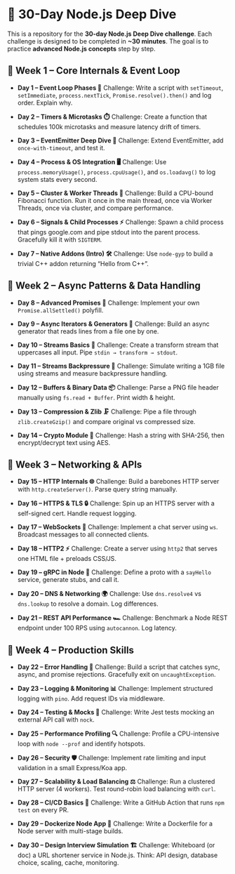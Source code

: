 # 🚀 30-Day Node.js Deep Dive

This is a repository for the **30-day Node.js Deep Dive challenge**.
Each challenge is designed to be completed in **~30 minutes**.
The goal is to practice **advanced Node.js concepts** step by step.

## 📅 Week 1 – Core Internals & Event Loop

- **Day 1 – Event Loop Phases 🔄**
  Challenge: Write a script with `setTimeout`, `setImmediate`, `process.nextTick`, `Promise.resolve().then()` and log order. Explain why.

- **Day 2 – Timers & Microtasks ⏱️**
  Challenge: Create a function that schedules 100k microtasks and measure latency drift of timers.

- **Day 3 – EventEmitter Deep Dive 📡**
  Challenge: Extend EventEmitter, add `once-with-timeout`, and test it.

- **Day 4 – Process & OS Integration 🖥️**
  Challenge: Use `process.memoryUsage()`, `process.cpuUsage()`, and `os.loadavg()` to log system stats every second.

- **Day 5 – Cluster & Worker Threads 🧵**
  Challenge: Build a CPU-bound Fibonacci function. Run it once in the main thread, once via Worker Threads, once via cluster, and compare performance.

- **Day 6 – Signals & Child Processes ⚡**
  Challenge: Spawn a child process that pings google.com and pipe stdout into the parent process. Gracefully kill it with `SIGTERM`.

- **Day 7 – Native Addons (Intro) 🛠️**
  Challenge: Use `node-gyp` to build a trivial C++ addon returning “Hello from C++”.

## 📅 Week 2 – Async Patterns & Data Handling

- **Day 8 – Advanced Promises 🤝**
  Challenge: Implement your own `Promise.allSettled()` polyfill.

- **Day 9 – Async Iterators & Generators 🔄**
  Challenge: Build an async generator that reads lines from a file one by one.

- **Day 10 – Streams Basics 🌊**
  Challenge: Create a transform stream that uppercases all input. Pipe `stdin → transform → stdout`.

- **Day 11 – Streams Backpressure 🚰**
  Challenge: Simulate writing a 1GB file using streams and measure backpressure handling.

- **Day 12 – Buffers & Binary Data 📦**
  Challenge: Parse a PNG file header manually using `fs.read + Buffer`. Print width & height.

- **Day 13 – Compression & Zlib 🗜️**
  Challenge: Pipe a file through `zlib.createGzip()` and compare original vs compressed size.

- **Day 14 – Crypto Module 🔐**
  Challenge: Hash a string with SHA-256, then encrypt/decrypt text using AES.

## 📅 Week 3 – Networking & APIs

- **Day 15 – HTTP Internals 🌐**
  Challenge: Build a barebones HTTP server with `http.createServer()`. Parse query string manually.

- **Day 16 – HTTPS & TLS 🔒**
  Challenge: Spin up an HTTPS server with a self-signed cert. Handle request logging.

- **Day 17 – WebSockets 💬**
  Challenge: Implement a chat server using `ws`. Broadcast messages to all connected clients.

- **Day 18 – HTTP2 ⚡**
  Challenge: Create a server using `http2` that serves one HTML file + preloads CSS/JS.

- **Day 19 – gRPC in Node 📡**
  Challenge: Define a proto with a `sayHello` service, generate stubs, and call it.

- **Day 20 – DNS & Networking 🌍**
  Challenge: Use `dns.resolve4` vs `dns.lookup` to resolve a domain. Log differences.

- **Day 21 – REST API Performance 🏎️**
  Challenge: Benchmark a Node REST endpoint under 100 RPS using `autocannon`. Log latency.

## 📅 Week 4 – Production Skills

- **Day 22 – Error Handling 🚨**
  Challenge: Build a script that catches sync, async, and promise rejections. Gracefully exit on `uncaughtException`.

- **Day 23 – Logging & Monitoring 📊**
  Challenge: Implement structured logging with `pino`. Add request IDs via middleware.

- **Day 24 – Testing & Mocks 🧪**
  Challenge: Write Jest tests mocking an external API call with `nock`.

- **Day 25 – Performance Profiling 🔍**
  Challenge: Profile a CPU-intensive loop with `node --prof` and identify hotspots.

- **Day 26 – Security 🛡️**
  Challenge: Implement rate limiting and input validation in a small Express/Koa app.

- **Day 27 – Scalability & Load Balancing ⚖️**
  Challenge: Run a clustered HTTP server (4 workers). Test round-robin load balancing with `curl`.

- **Day 28 – CI/CD Basics 🤖**
  Challenge: Write a GitHub Action that runs `npm test` on every PR.

- **Day 29 – Dockerize Node App 🐳**
  Challenge: Write a Dockerfile for a Node server with multi-stage builds.

- **Day 30 – Design Interview Simulation 🏗️**
  Challenge: Whiteboard (or doc) a URL shortener service in Node.js. Think: API design, database choice, scaling, cache, monitoring.
